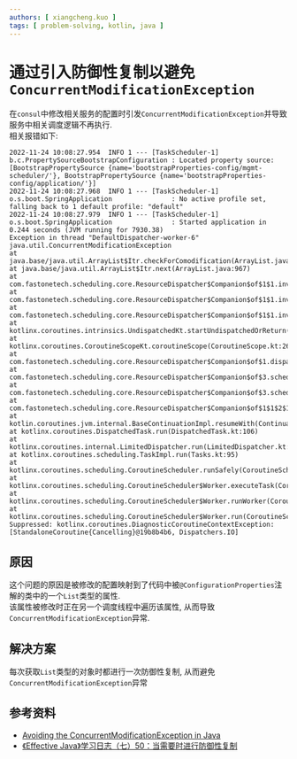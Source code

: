 ```yaml
---
authors: [ xiangcheng.kuo ]
tags: [ problem-solving, kotlin, java ]
---
```


# 通过引入防御性复制以避免`ConcurrentModificationException`

在`consul`中修改相关服务的配置时引发`ConcurrentModificationException`并导致服务中相关调度逻辑不再执行. <br/>
相关报错如下:

```log
2022-11-24 10:08:27.954  INFO 1 --- [TaskScheduler-1] b.c.PropertySourceBootstrapConfiguration : Located property source: [BootstrapPropertySource {name='bootstrapProperties-config/mgmt-scheduler/'}, BootstrapPropertySource {name='bootstrapProperties-config/application/'}]
2022-11-24 10:08:27.968  INFO 1 --- [TaskScheduler-1] o.s.boot.SpringApplication               : No active profile set, falling back to 1 default profile: "default"
2022-11-24 10:08:27.979  INFO 1 --- [TaskScheduler-1] o.s.boot.SpringApplication               : Started application in 0.244 seconds (JVM running for 7930.38)
Exception in thread "DefaultDispatcher-worker-6" java.util.ConcurrentModificationException
at java.base/java.util.ArrayList$Itr.checkForComodification(ArrayList.java:1013)
at java.base/java.util.ArrayList$Itr.next(ArrayList.java:967)
at com.fastonetech.scheduling.core.ResourceDispatcher$Companion$of$1$1.invokeSuspend(ResourceDispatcher.kt:40)
at com.fastonetech.scheduling.core.ResourceDispatcher$Companion$of$1$1.invoke(ResourceDispatcher.kt)
at com.fastonetech.scheduling.core.ResourceDispatcher$Companion$of$1$1.invoke(ResourceDispatcher.kt)
at kotlinx.coroutines.intrinsics.UndispatchedKt.startUndispatchedOrReturn(Undispatched.kt:89)
at kotlinx.coroutines.CoroutineScopeKt.coroutineScope(CoroutineScope.kt:264)
at com.fastonetech.scheduling.core.ResourceDispatcher$Companion$of$1.dispatch(ResourceDispatcher.kt:16)
at com.fastonetech.scheduling.core.ResourceDispatcher$Companion$of$3.schedule(ResourceDispatcher.kt:32)
at com.fastonetech.scheduling.core.ResourceDispatcher$Companion$of$3.schedule(ResourceDispatcher.kt:27)
at com.fastonetech.scheduling.core.ResourceDispatcher$Companion$of$1$1$2$1.invokeSuspend(ResourceDispatcher.kt:19)
at kotlin.coroutines.jvm.internal.BaseContinuationImpl.resumeWith(ContinuationImpl.kt:33)
at kotlinx.coroutines.DispatchedTask.run(DispatchedTask.kt:106)
at kotlinx.coroutines.internal.LimitedDispatcher.run(LimitedDispatcher.kt:42)
at kotlinx.coroutines.scheduling.TaskImpl.run(Tasks.kt:95)
at kotlinx.coroutines.scheduling.CoroutineScheduler.runSafely(CoroutineScheduler.kt:570)
at kotlinx.coroutines.scheduling.CoroutineScheduler$Worker.executeTask(CoroutineScheduler.kt:749)
at kotlinx.coroutines.scheduling.CoroutineScheduler$Worker.runWorker(CoroutineScheduler.kt:677)
at kotlinx.coroutines.scheduling.CoroutineScheduler$Worker.run(CoroutineScheduler.kt:664)
Suppressed: kotlinx.coroutines.DiagnosticCoroutineContextException: [StandaloneCoroutine{Cancelling}@19b8b4b6, Dispatchers.IO]
```

## 原因

这个问题的原因是被修改的配置映射到了代码中被`@ConfigurationProperties`注解的类中的一个`List`类型的属性.<br/>
该属性被修改时正在另一个调度线程中遍历该属性, 从而导致`ConcurrentModificationException`异常.<br/>

## 解决方案

每次获取`List`类型的对象时都进行一次防御性复制, 从而避免`ConcurrentModificationException`异常

## 参考资料

- [Avoiding the ConcurrentModificationException in Java](https://www.baeldung.com/java-concurrentmodificationexception)
- [《Effective Java》学习日志（七）50：当需要时进行防御性复制](https://waltyou.github.io/Effective-Java-50-Make-Defensive-Copies-When-Needed/)